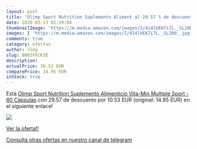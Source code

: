 ```yaml
---
layout: post
title: 'Olimp Sport Nutrition Suplemento Aliment al 29.57 % de descuento'
date: 2020-03-13 02:29:04
thumbnailImage: 'https://m.media-amazon.com/images/I/414lbEK7i7L._SL200_.jpg'
images: [ 'https://m.media-amazon.com/images/I/414lbEK7i7L._SL200_.jpg' ]
comments: true
category: ofertas
author: ring
slug: B001FFCK3E
description:
actualPrice: 10.53 EUR
comparePrice: 14.95 EUR
inStock: true
---
```


Está [Olimp Sport Nutrition Suplemento Alimenticio Vita-Min Multiple Sport - 60 Cápsulas](https://www.amazon.com/dp/B001FFCK3E/?tag=redken08-20) con 29.57 de descuento por 10.53 EUR (original: 14.95 EUR) en el siguiente enlace!

[![](https://m.media-amazon.com/images/I/414lbEK7i7L._SL200_.jpg)](https://www.amazon.com/dp/B001FFCK3E/?tag=redken08-20)

[Ver la oferta!!](https://www.amazon.com/dp/B001FFCK3E/?tag=redken08-20)

[Consulta otras ofertas en nuestro canal de telegram](https://t.me/s/ofertas25)

